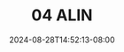 --- 
title: "04 ALIN"
description: "streaming   04 ALIN     terbaru"
date: 2024-08-28T14:52:13-08:00
file_code: "vl9t8d2gd2do"
draft: false
cover: "qce5pog6wfnjwwmo.jpg"
tags: ["ALIN", "bokep-indo", "bokep-viral", "bokep-ig"]
length: 201
fld_id: "1235296"
foldername: "ALIN RERE MONICA"
categories: ["ALIN RERE MONICA"]
views: 246
---